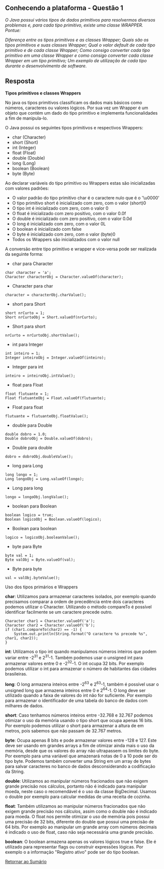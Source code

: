 <h2>Conhecendo a plataforma - Questão 1</h2>

*O Java possui vários tipos de dados primitivos para resolvermos diversos problemas e, para cada tipo primitivo, existe uma classe WRAPPER. Pontue:*

*Diferença entre os tipos primitivos e as classes Wrapper;*
*Quais são os tipos primitivos e suas classes Wrapper;*
*Qual o valor default de cada tipo primitivo e de cada classe Wrapper;*
*Como consigo converter cada tipo primitivo em uma classe Wrapper e como consigo converter cada classe Wrapper em um tipo primitivo;*
*Um exemplo de utilização de cada tipo durante o desenvolvimento de software.*

<h2>Resposta</h2>

**Tipos primitivos e classes Wrappers**

No java os tipos primitivos classificam os dados mais básicos como números, caracteres ou 
valores lógicos. Por sua vez um Wrapper é um objeto que contém um dado do tipo primitivo
e implementa funcionalidades a fim de manipula-lo. 

O Java possui os seguintes tipos primitivos e respectivos Wrappers: 
 - char (Character)
 - short (Short)
 - int (Integer)
 - float (Float)
 - double (Double)
 - long (Long) 
 - boolean (Boolean)
 - byte (Byte)
 
 Ao declarar variáveis do tipo primitivo ou Wrappers estas são inicializadas com valores
 padrões:
  - O valor padrão do tipo primitivo char é o caractere nulo que é o '\u0000'
  - O tipo primitivo short é inicializado com zero, com o valor (short)0
  - O tipo int é inicializado com zero, com o valor 0
  - O float é inicializado com zero positivo, com o valor 0.0f
  - O double é inicializado com zero positivo, com o valor 0.0d
  - O long é inicializado com zero, com o valor 0L
  - O boolean é inicializado com false
  - O byte é inicializado com zero, com o valor (byte)0
  - Todos os Wrappers são inicializados com o valor null
  
A conversão entre tipo primitivo e wrapper e vice-versa pode ser realizada da seguinte forma:
 - char para Character
```
char character = 'a';
Character characterObj = Character.valueOf(character);
```
 - Character para char
```
character = characterObj.charValue();
``` 

 - short para Short
```
short nrCurto = 1;
Short nrCurtoObj = Short.valueOf(nrCurto);
```
 - Short para short
```
nrCurto = nrCurtoObj.shortValue();
``` 

 - int para Integer
```
int inteiro = 1;
Integer inteiroObj = Integer.valueOf(inteiro);
```
 - Integer para int
```
inteiro = inteiroObj.intValue();
``` 

 - float para Float
```
float flutuante = 1;
Float flutuanteObj = Float.valueOf(flutuante);
```
 - Float para float
```
flutuante = flutuanteObj.floatValue();
``` 

 - double para Double
```
double dobro = 1.0;
Double dobroObj = Double.valueOf(dobro);
```
 - Double para double
```
dobro = dobroObj.doubleValue();
``` 

 - long para Long
```
long longo = 1;
Long longoObj = Long.valueOf(longo);
```
 - Long para long
```
longo = longoObj.longValue();
``` 

 - boolean para Boolean
```
boolean logico = true;
Boolean logicoObj = Boolean.valueOf(logico);
```
 - Boolean para boolean
```
logico = logicoObj.booleanValue();
``` 

 - byte para Byte
```
byte val = 1;
Byte valObj = Byte.valueOf(val);
```
 - Byte para byte
```
val = valObj.byteValue();
```


Uso dos tipos primários e Wrappers

**char**: Utilizamos para armazenar caracteres isolados, por exemplo quando precisamos comparar a ordem de precedência
entre dois caracteres podemos utilizar o Character. Utilizando o método compareTo é possível identificar facilmente se
um caractere precede outro.
```
Character char1 = Character.valueOf('a');
Character char2 = Character.valueOf('b');
if (char1.compareTo(char2) == -1) {
    System.out.println(String.format("O caractere %s precede %s", char1, char2));
}
```

**int**: Utilizamos o tipo int quando manipulamos números inteiros que podem variar entre -2<sup>31</sup> e 2<sup>31</sup>-1.
Também podemos usar o unsigned int para armazenar valores entre 0 e -2<sup>32</sup>-1. O int ocupa 32 bits. Por exemplo 
podemos utilizar o int para armazenar o número de habitantes das cidades brasileiras.

**long**: O long armazena inteiros entre -2<sup>63</sup> e 2<sup>63</sup>-1, também é possível usar o unsigned long que
armazena inteiros entre 0 e 2<sup>64</sup>-1. O long deve ser utilizado quando a faixa de valores do int não for
suficiente. Por exemplo para armazenar o identificador de uma tabela do banco de dados com milhares de dados.

**short**: Caso tenhamos números inteiros entre -32.768 e 32.767 podemos otimizar o uso da memória usando o tipo short que
ocupa apenas 16 bits. Por exemplo podemos utilizar o short para armazenar a altura de  em metros, pois sabemos que
não passam de 32.767 metros.

**byte**: Ocupa apenas 8 bits e pode armazenar valores entre -128 e 127. Este deve ser usando em grandes arrays a fim
de otimizar ainda mais o uso da memória, desde que os valores do array não ultrapassem os limites do byte. Por exemplo
para uma variável que amazenará notas de 0 a 10 pode ser do tipo byte.
Podemos também converter uma String em um array de bytes para salvar caracteres no banco de dados desconsiderando a
codificação da String.

**double**: Utilizamos ao manipular números fracionados que não exigem grande precisão nos cálculos, portanto não é
indicado para manipular moeda, neste caso o recomendável é o uso da classe BigDecimal. Usamos o double por exemplo para
calcular medidas de uma receita de cozinha.

**float**: Também utilizamos ao manipular números fracionados que não exigem grande precisão nos
cálculos, assim como o double não é indicado para moeda. O float nos permite otimizar o uso de memória pois
possui uma precisão de 32 bits, diferente do double que possui uma precisão de 64 bits. Por exemplo ao manipular um
grande array com números decimais é indicado o uso de float, caso não seja necessária uma grande precisão.

**boolean**: O boolean armazena apenas os valores lógicos true e false. Ele é utilizado para representar flags ou
construir expressões lógicas. Por exemplo o a informação "Registro ativo" pode ser do tipo boolean.

[Retornar ao Sumário](../../../../../../../README.md)
